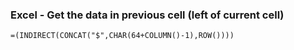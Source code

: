 ### Excel - Get the data in previous cell (left of current cell)

```
=(INDIRECT(CONCAT("$",CHAR(64+COLUMN()-1),ROW())))
```
